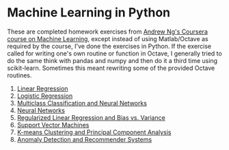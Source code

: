 # Machine Learning in Python

These are completed homework exercises from [Andrew Ng's Coursera
course on Machine
Learning](https://www.coursera.org/learn/machine-learning), except
instead of using Matlab/Octave as required by the course, I've done
the exercises in Python. If the exercise called for writing one's own
routine or function in Octave, I generally tried to do the same think
with pandas and numpy and then do it a third time using scikit-learn.
Sometimes this meant rewriting some of the provided Octave routines.

1. [Linear Regression](https://github.com/wesbarnett/MachineLearning/tree/master/ex1) 
2. [Logistic Regression](https://github.com/wesbarnett/MachineLearning/tree/master/ex2)
3. [Multiclass Classification and Neural Networks](https://github.com/wesbarnett/MachineLearning/tree/master/ex3)
4. [Neural Networks](https://github.com/wesbarnett/MachineLearning/tree/master/ex4)
5. [Regularized Linear Regression and Bias vs. Variance](https://github.com/wesbarnett/MachineLearning/tree/master/ex5)
6. [Support Vector Machines](https://github.com/wesbarnett/MachineLearning/tree/master/ex6)
7. [K-means Clustering and Principal Component Analysis](https://github.com/wesbarnett/MachineLearning/tree/master/ex7)
8. [Anomaly Detection and Recommender Systems](https://github.com/wesbarnett/MachineLearning/tree/master/ex8)
